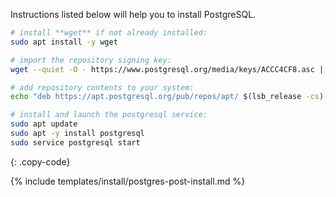 Instructions listed below will help you to install PostgreSQL.

```bash
# install **wget** if not already installed:
sudo apt install -y wget

# import the repository signing key:
wget --quiet -O - https://www.postgresql.org/media/keys/ACCC4CF8.asc | sudo apt-key add -

# add repository contents to your system:
echo "deb https://apt.postgresql.org/pub/repos/apt/ $(lsb_release -cs)-pgdg main" | sudo tee  /etc/apt/sources.list.d/pgdg.list

# install and launch the postgresql service:
sudo apt update
sudo apt -y install postgresql
sudo service postgresql start
```
{: .copy-code}

{% include templates/install/postgres-post-install.md %}
